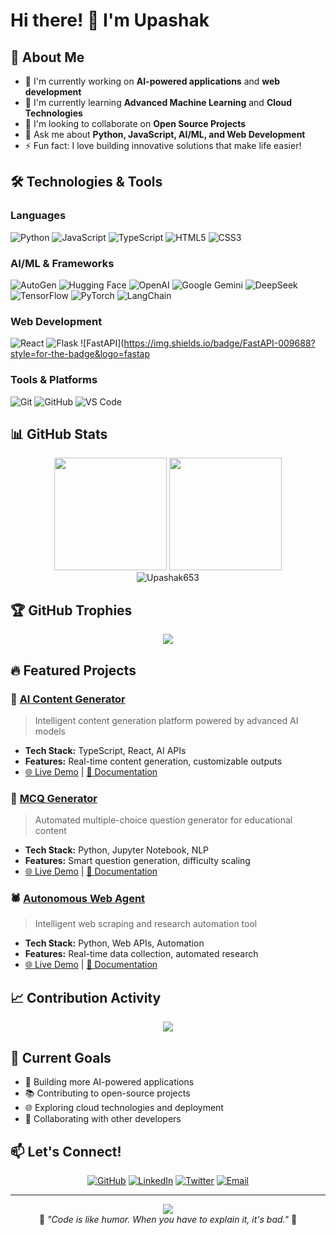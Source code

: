 # Hi there! 👋 I'm Upashak

## 🚀 About Me
- 🔭 I'm currently working on **AI-powered applications** and **web development**
- 🌱 I'm currently learning **Advanced Machine Learning** and **Cloud Technologies**
- 👯 I'm looking to collaborate on **Open Source Projects**
- 💬 Ask me about **Python, JavaScript, AI/ML, and Web Development**
- ⚡ Fun fact: I love building innovative solutions that make life easier!

## 🛠️ Technologies & Tools

### Languages
![Python](https://img.shields.io/badge/Python-3776AB?style=for-the-badge&logo=python&logoColor=white)
![JavaScript](https://img.shields.io/badge/JavaScript-F7DF1E?style=for-the-badge&logo=javascript&logoColor=black)
![TypeScript](https://img.shields.io/badge/TypeScript-007ACC?style=for-the-badge&logo=typescript&logoColor=white)
![HTML5](https://img.shields.io/badge/HTML5-E34F26?style=for-the-badge&logo=html5&logoColor=white)
![CSS3](https://img.shields.io/badge/CSS3-1572B6?style=for-the-badge&logo=css3&logoColor=white)

### AI/ML & Frameworks
![AutoGen](https://img.shields.io/badge/AutoGen-FF6B6B?style=for-the-badge&logo=microsoft&logoColor=white)
![Hugging Face](https://img.shields.io/badge/🤗_Hugging_Face-FFD21E?style=for-the-badge&logoColor=black)
![OpenAI](https://img.shields.io/badge/OpenAI-412991?style=for-the-badge&logo=openai&logoColor=white)
![Google Gemini](https://img.shields.io/badge/Google_Gemini-4285F4?style=for-the-badge&logo=google&logoColor=white)
![DeepSeek](https://img.shields.io/badge/DeepSeek-000000?style=for-the-badge&logo=artificial-intelligence&logoColor=white)
![TensorFlow](https://img.shields.io/badge/TensorFlow-FF6F00?style=for-the-badge&logo=tensorflow&logoColor=white)
![PyTorch](https://img.shields.io/badge/PyTorch-EE4C2C?style=for-the-badge&logo=pytorch&logoColor=white)
![LangChain](https://img.shields.io/badge/🦜_LangChain-1C3C3C?style=for-the-badge&logoColor=white)

### Web Development
![React](https://img.shields.io/badge/React-20232A?style=for-the-badge&logo=react&logoColor=61DAFB)
![Flask](https://img.shields.io/badge/Flask-000000?style=for-the-badge&logo=flask&logoColor=white)
![FastAPI](https://img.shields.io/badge/FastAPI-009688?style=for-the-badge&logo=fastap

### Tools & Platforms
![Git](https://img.shields.io/badge/Git-F05032?style=for-the-badge&logo=git&logoColor=white)
![GitHub](https://img.shields.io/badge/GitHub-100000?style=for-the-badge&logo=github&logoColor=white)
![VS Code](https://img.shields.io/badge/VS_Code-007ACC?style=for-the-badge&logo=visual-studio-code&logoColor=white)

## 📊 GitHub Stats

<div align="center">
  <img height="180em" src="https://github-readme-stats.vercel.app/api?username=Upashak653&show_icons=true&theme=tokyonight&include_all_commits=true&count_private=true"/>
  <img height="180em" src="https://github-readme-stats.vercel.app/api/top-langs/?username=Upashak653&layout=compact&langs_count=7&theme=tokyonight"/>
</div>

<div align="center">
  <img src="https://github-readme-streak-stats.herokuapp.com/?user=Upashak653&theme=tokyonight" alt="Upashak653" />
</div>

## 🏆 GitHub Trophies
<div align="center">
  <img src="https://github-profile-trophy.vercel.app/?username=Upashak653&theme=tokyonight&no-frame=false&no-bg=false&margin-w=4" />
</div>

## 🔥 Featured Projects

### 🤖 [AI Content Generator](https://github.com/Upashak653/ai-content-generator)
> Intelligent content generation platform powered by advanced AI models
- **Tech Stack:** TypeScript, React, AI APIs
- **Features:** Real-time content generation, customizable outputs
- [🌐 Live Demo](#) | [📖 Documentation](#)

### 📝 [MCQ Generator](https://github.com/Upashak653/mcqgen)
> Automated multiple-choice question generator for educational content
- **Tech Stack:** Python, Jupyter Notebook, NLP
- **Features:** Smart question generation, difficulty scaling
- [🌐 Live Demo](#) | [📖 Documentation](#)

### 🕷️ [Autonomous Web Agent](https://github.com/Upashak653/Autonomous_Web_Agent_and_Real_Time_Research)
> Intelligent web scraping and research automation tool
- **Tech Stack:** Python, Web APIs, Automation
- **Features:** Real-time data collection, automated research
- [🌐 Live Demo](#) | [📖 Documentation](#)

## 📈 Contribution Activity
<div align="center">
  <img src="https://github-readme-activity-graph.vercel.app/graph?username=Upashak653&theme=tokyo-night&bg_color=0D1117&color=7C3AED&line=7C3AED&point=FFFFFF&area_color=7C3AED&area=true&hide_border=true" />
</div>

## 🎯 Current Goals
- 🚀 Building more AI-powered applications
- 📚 Contributing to open-source projects
- 🌐 Exploring cloud technologies and deployment
- 🤝 Collaborating with other developers

## 📫 Let's Connect!
<div align="center">
  
[![GitHub](https://img.shields.io/badge/GitHub-100000?style=for-the-badge&logo=github&logoColor=white)](https://github.com/Upashak653)
[![LinkedIn](https://img.shields.io/badge/LinkedIn-0077B5?style=for-the-badge&logo=linkedin&logoColor=white)](#)
[![Twitter](https://img.shields.io/badge/Twitter-1DA1F2?style=for-the-badge&logo=twitter&logoColor=white)](#)
[![Email](https://img.shields.io/badge/Email-D14836?style=for-the-badge&logo=gmail&logoColor=white)](#)

</div>

---
<div align="center">
  <img src="https://komarev.com/ghpvc/?username=Upashak653&color=blueviolet&style=flat-square&label=Profile+Views" />
</div>

<div align="center">
  💫 <i>"Code is like humor. When you have to explain it, it's bad."</i> 💫
</div>
